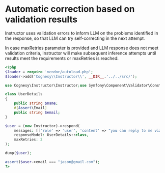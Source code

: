 # Automatic correction based on validation results

Instructor uses validation errors to inform LLM on the problems identified
in the response, so that LLM can try self-correcting in the next attempt.

In case maxRetries parameter is provided and LLM response does not meet
validation criteria, Instructor will make subsequent inference attempts
until results meet the requirements or maxRetries is reached.

```php
<?php
$loader = require 'vendor/autoload.php';
$loader->add('Cognesy\\Instructor\\', __DIR__.'../../src/');

use Cognesy\Instructor\Instructor;use Symfony\Component\Validator\Constraints as Assert;

class UserDetails
{
    public string $name;
    #[Assert\Email]
    public string $email;
}

$user = (new Instructor)->respond(
    messages: [['role' => 'user', 'content' => "you can reply to me via jason@gmailcom -- Jason"]],
    responseModel: UserDetails::class,
    maxRetries: 2
);

dump($user);

assert($user->email === "jason@gmail.com");
?>
```
